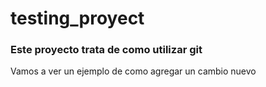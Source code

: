 # testing_proyect

### Este proyecto trata de como utilizar git

Vamos a ver un ejemplo de como agregar un cambio nuevo